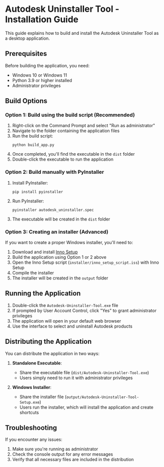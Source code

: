 # Autodesk Uninstaller Tool - Installation Guide

This guide explains how to build and install the Autodesk Uninstaller Tool as a desktop application.

## Prerequisites

Before building the application, you need:

- Windows 10 or Windows 11
- Python 3.9 or higher installed
- Administrator privileges

## Build Options

### Option 1: Build using the build script (Recommended)

1. Right-click on the Command Prompt and select "Run as administrator"
2. Navigate to the folder containing the application files
3. Run the build script:
   ```
   python build_app.py
   ```
4. Once completed, you'll find the executable in the `dist` folder
5. Double-click the executable to run the application

### Option 2: Build manually with PyInstaller

1. Install PyInstaller:
   ```
   pip install pyinstaller
   ```

2. Run PyInstaller:
   ```
   pyinstaller autodesk_uninstaller.spec
   ```

3. The executable will be created in the `dist` folder

### Option 3: Creating an installer (Advanced)

If you want to create a proper Windows installer, you'll need to:

1. Download and install [Inno Setup](https://jrsoftware.org/isinfo.php)
2. Build the application using Option 1 or 2 above
3. Open the Inno Setup script (`installer/inno_setup_script.iss`) with Inno Setup
4. Compile the installer
5. The installer will be created in the `output` folder

## Running the Application

1. Double-click the `Autodesk-Uninstaller-Tool.exe` file
2. If prompted by User Account Control, click "Yes" to grant administrator privileges
3. The application will open in your default web browser
4. Use the interface to select and uninstall Autodesk products

## Distributing the Application

You can distribute the application in two ways:

1. **Standalone Executable**: 
   - Share the executable file (`dist/Autodesk-Uninstaller-Tool.exe`)
   - Users simply need to run it with administrator privileges

2. **Windows Installer**:
   - Share the installer file (`output/Autodesk-Uninstaller-Tool-Setup.exe`)
   - Users run the installer, which will install the application and create shortcuts

## Troubleshooting

If you encounter any issues:

1. Make sure you're running as administrator
2. Check the console output for any error messages
3. Verify that all necessary files are included in the distribution